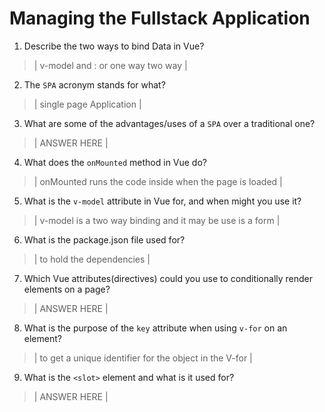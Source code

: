 # Managing the Fullstack Application

1. Describe the two ways to bind Data in Vue?

  > | v-model and : or one way two way |

2. The `SPA` acronym stands for what?

  > | single page Application |

3. What are some of the advantages/uses of a `SPA` over a traditional one?

  > | ANSWER HERE |

4. What does the `onMounted` method in Vue do?

  > | onMounted runs the code inside when the page is loaded |

5. What is the `v-model` attribute in Vue for, and when might you use it?

  > | v-model is a two way binding and it may be use is a form |

6. What is the package.json file used for?

  > | to hold the dependencies |

7. Which Vue attributes(directives) could you use to conditionally render elements on a page?

  > | ANSWER HERE |

8. What is the purpose of the `key` attribute when using `v-for` on an element?

  > | to get a unique identifier for the object in the V-for |

9. What is the `<slot>` element and what is it used for?

  > | ANSWER HERE |
